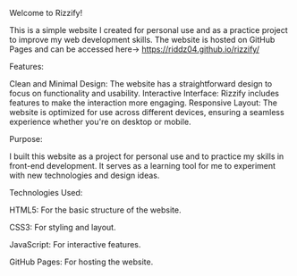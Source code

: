 Welcome to Rizzify!

This is a simple website I created for personal use and as a practice project to improve my web development skills. The website is hosted on GitHub Pages and can be accessed here-> https://riddz04.github.io/rizzify/

Features:

Clean and Minimal Design: The website has a straightforward design to focus on functionality and usability.
Interactive Interface: Rizzify includes features to make the interaction more engaging.
Responsive Layout: The website is optimized for use across different devices, ensuring a seamless experience whether you're on desktop or mobile.

Purpose:

I built this website as a project for personal use and to practice my skills in front-end development. It serves as a learning tool for me to experiment with new technologies and design ideas.

Technologies Used:

HTML5: For the basic structure of the website.

CSS3: For styling and layout.

JavaScript: For interactive features.

GitHub Pages: For hosting the website.
